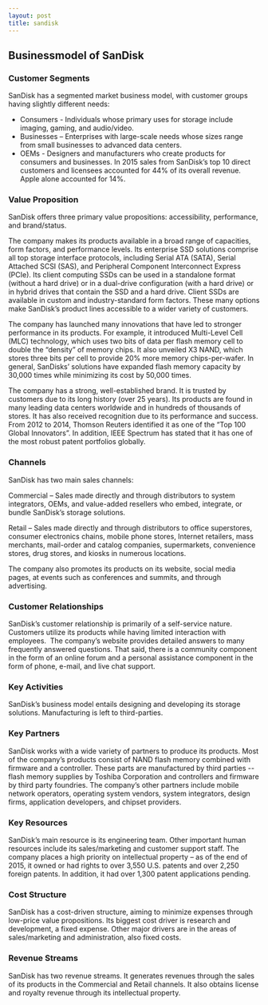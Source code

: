 ```yaml
---
layout: post
title: sandisk
---
```


Businessmodel of SanDisk
-------------------------

### Customer Segments

SanDisk has a segmented market business model, with customer groups having slightly different needs:

 * Consumers - Individuals whose primary uses for storage include imaging, gaming, and audio/video.
* Businesses – Enterprises with large-scale needs whose sizes range from small businesses to advanced data centers.
* OEMs - Designers and manufacturers who create products for consumers and businesses.
 In 2015 sales from SanDisk’s top 10 direct customers and licensees accounted for 44% of its overall revenue. Apple alone accounted for 14%.

### Value Proposition

SanDisk offers three primary value propositions: accessibility, performance, and brand/status.

The company makes its products available in a broad range of capacities, form factors, and performance levels. Its enterprise SSD solutions comprise all top storage interface protocols, including Serial ATA (SATA), Serial Attached SCSI (SAS), and Peripheral Component Interconnect Express (PCIe). Its client computing SSDs can be used in a standalone format (without a hard drive) or in a dual-drive configuration (with a hard drive) or in hybrid drives that contain the SSD and a hard drive. Client SSDs are available in custom and industry-standard form factors. These many options make SanDisk’s product lines accessible to a wider variety of customers.

The company has launched many innovations that have led to stronger performance in its products. For example, it introduced Multi-Level Cell (MLC) technology, which uses two bits of data per flash memory cell to double the “density” of memory chips. It also unveiled X3 NAND, which stores three bits per cell to provide 20% more memory chips-per-wafer. In general, SanDisks’ solutions have expanded flash memory capacity by 30,000 times while minimizing its cost by 50,000 times.

The company has a strong, well-established brand. It is trusted by customers due to its long history (over 25 years). Its products are found in many leading data centers worldwide and in hundreds of thousands of stores. It has also received recognition due to its performance and success. From 2012 to 2014, Thomson Reuters identified it as one of the “Top 100 Global Innovators”. In addition, IEEE Spectrum has stated that it has one of the most robust patent portfolios globally.

### Channels

SanDisk has two main sales channels:

Commercial – Sales made directly and through distributors to system integrators, OEMs, and value-added resellers who embed, integrate, or bundle SanDisk’s storage solutions.

Retail – Sales made directly and through distributors to office superstores, consumer electronics chains, mobile phone stores, Internet retailers, mass merchants, mail-order and catalog companies, supermarkets, convenience stores, drug stores, and kiosks in numerous locations.

The company also promotes its products on its website, social media pages, at events such as conferences and summits, and through advertising.

### Customer Relationships

SanDisk’s customer relationship is primarily of a self-service nature. Customers utilize its products while having limited interaction with employees.  The company’s website provides detailed answers to many frequently answered questions. That said, there is a community component in the form of an online forum and a personal assistance component in the form of phone, e-mail, and live chat support.

### Key Activities

SanDisk’s business model entails designing and developing its storage solutions. Manufacturing is left to third-parties.

### Key Partners

SanDisk works with a wide variety of partners to produce its products. Most of the company’s products consist of NAND flash memory combined with firmware and a controller. These parts are manufactured by third parties -- flash memory supplies by Toshiba Corporation and controllers and firmware by third party foundries. The company’s other partners include mobile network operators, operating system vendors, system integrators, design firms, application developers, and chipset providers.

### Key Resources

SanDisk’s main resource is its engineering team. Other important human resources include its sales/marketing and customer support staff. The company places a high priority on intellectual property – as of the end of 2015, it owned or had rights to over 3,550 U.S. patents and over 2,250 foreign patents. In addition, it had over 1,300 patent applications pending.

### Cost Structure

SanDisk has a cost-driven structure, aiming to minimize expenses through low-price value propositions. Its biggest cost driver is research and development, a fixed expense. Other major drivers are in the areas of sales/marketing and administration, also fixed costs.

### Revenue Streams

SanDisk has two revenue streams. It generates revenues through the sales of its products in the Commercial and Retail channels. It also obtains license and royalty revenue through its intellectual property.
